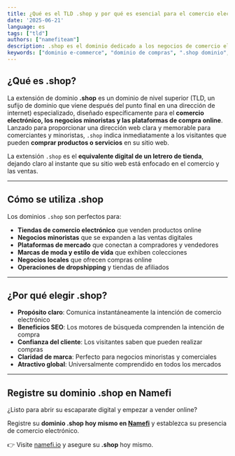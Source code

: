 ```yaml
---
title: ¿Qué es el TLD .shop y por qué es esencial para el comercio electrónico?
date: '2025-06-21'
language: es
tags: ["tld"]
authors: ["namefiteam"]
description: .shop es el dominio dedicado a los negocios de comercio electrónico y venta minorista. Descubre por qué es la elección perfecta para tiendas online y plataformas de compra.
keywords: ["dominio e-commerce", "dominio de compras", ".shop dominio", "tienda online", "negocio minorista", "TLD", "Namefi dominio"]
---
```



## **¿Qué es .shop?**

La extensión de dominio **.shop** es un dominio de nivel superior (TLD, un sufijo de dominio que viene después del punto final en una dirección de internet) especializado, diseñado específicamente para el **comercio electrónico, los negocios minoristas y las plataformas de compra online**. Lanzado para proporcionar una dirección web clara y memorable para comerciantes y minoristas, `.shop` indica inmediatamente a los visitantes que pueden **comprar productos o servicios** en su sitio web.

La extensión `.shop` es el **equivalente digital de un letrero de tienda**, dejando claro al instante que su sitio web está enfocado en el comercio y las ventas.

---

## **Cómo se utiliza .shop**

Los dominios `.shop` son perfectos para:

*   **Tiendas de comercio electrónico** que venden productos online
*   **Negocios minoristas** que se expanden a las ventas digitales
*   **Plataformas de mercado** que conectan a compradores y vendedores
*   **Marcas de moda y estilo de vida** que exhiben colecciones
*   **Negocios locales** que ofrecen compras online
*   **Operaciones de dropshipping** y tiendas de afiliados

---

## **¿Por qué elegir .shop?**

*   **Propósito claro**: Comunica instantáneamente la intención de comercio electrónico
*   **Beneficios SEO**: Los motores de búsqueda comprenden la intención de compra
*   **Confianza del cliente**: Los visitantes saben que pueden realizar compras
*   **Claridad de marca**: Perfecto para negocios minoristas y comerciales
*   **Atractivo global**: Universalmente comprendido en todos los mercados

---

## **Registre su dominio .shop en Namefi**

¿Listo para abrir su escaparate digital y empezar a vender online?

Registre su **dominio .shop hoy mismo en [Namefi](https://namefi.io)** y establezca su presencia de comercio electrónico.

👉 Visite [namefi.io](https://namefi.io) y asegure su **.shop** hoy mismo.